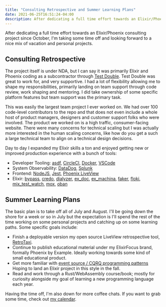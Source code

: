 ```yaml
---
title: "Consulting Retrospective and Summer Learning Plans"
date: 2021-06-25T16:51:24-04:00
description: After dedicating a full time effort towards an Elixir/Phoenix consulting project since October, I'm taking some time off and looking forward to a nice mix of vacation and personal projects.
---
```


After dedicating a full time effort towards an Elixir/Phoenix consulting project since October, I'm taking some time off and looking forward to a nice mix of vacation and personal projects.

## Consulting Retrospective

The project itself is under NDA, but I can say it was primarily Elixir and Phoenix coding as a subcontractor through [Test Double](https://testdouble.com/). Test Double was great to work for, and very supportive. I had a lot of flexibility allowing me to shape my responsibilities, primarily landing on team support through code review, work shaping and mentoring. I did take ownership of some specific platform features but team support was the primary task.

This was easily the largest team project I ever worked on. We had over 100 code-level contributors to the repo and that does not even include a whole host of product managers, designers and customer support folks who were involved. The product we worked on is a high traffic, consumer-facing website. There were many concerns for technical scaling but I was actually more interested in the human scaling concerns, like how do you get a such a large technical team to align on a technical design decisions.

Day to day I expanded my Elixir skills a ton and enjoyed getting new or improved production experience with a bunch of tools:

* Developer Tooling: [asdf](https://asdf-vm.com), [CircleCI](https://circleci.com/), [Docker](https://www.docker.com/), [VSCode](https://code.visualstudio.com/)
* System Observability: [DataDog](https://www.datadoghq.com/), [Splunk](https://www.splunk.com/en_us/get-started/cloud.html)
* Frontend: [NodeJS](https://nodejs.org/), [Jest](https://jestjs.io/), [Phoenix LiveView](https://github.com/phoenixframework/phoenix_live_view)
* Elixir: [bypass](https://hexdocs.pm/bypass/Bypass.html), [credo](https://github.com/rrrene/credo), [dialyzer](http://erlang.org/doc/man/dialyzer.html), [ex_doc](https://github.com/elixir-lang/ex_doc), [ex_machina](https://github.com/thoughtbot/ex_machina), [faker](https://hexdocs.pm/faker/api-reference.html), [floki](https://github.com/philss/floki), [mix_test_watch](https://github.com/lpil/mix-test.watch), [mox](https://github.com/dashbitco/mox), [oban](https://getoban.pro/)

## Summer Learning Plans

The basic plan is to take off all of July and August. I'll be going down the shore for a week or so in July but the expectation is I'll spend the rest of the time working on some personal projects and catching up on some learning paths. Some specific goals include:

* Finish a deployable version my open source LiveView retrospective tool, [RetroTaxi](https://github.com/phoenix-by-example/retro_taxi).
* Continue to publish educational material under my ElixirFocus brand, formally Phoenix by Example. Ideally working towards some kind of small educational product.
* Get more familiar with [event source / CQRQ programming patterns](https://github.com/slashdotdash/awesome-elixir-cqrs) Hoping to land an Elixir project in this style in the fall.
* Read and work through a Rust/WebAssembly course/book; mostly for curiosity alongside my goal of learning a new programming language each year.

Having the time off, I'm also down for more coffee chats. If you want to grab some time, check out [my calendar](https://savvycal.com/zorn/chat).
